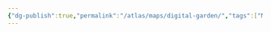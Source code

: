 ```yaml
---
{"dg-publish":true,"permalink":"/atlas/maps/digital-garden/","tags":["MOC","gardenEntry","gardenEntry"]}
---
```


